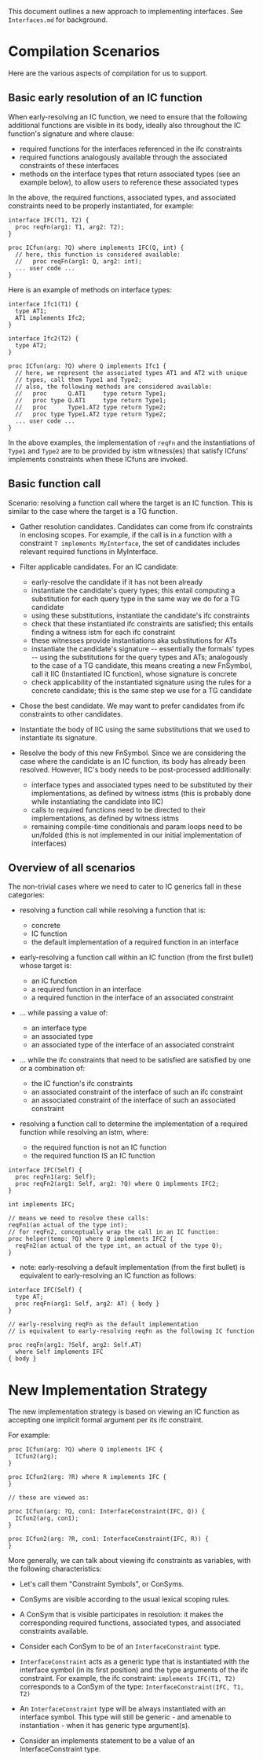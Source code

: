 This document outlines a new approach to implementing interfaces.
See `Interfaces.md` for background.

Compilation Scenarios
=====================

Here are the various aspects of compilation for us to support.

Basic early resolution of an IC function
----------------------------------------

When early-resolving an IC function, we need to ensure that the following
additional functions are visible in its body, ideally also throughout
the IC function's signature and where clause:

* required functions for the interfaces referenced in the ifc constraints
* required functions analogously available through the associated constraints
  of these interfaces
* methods on the interface types that return associated types
  (see an example below), to allow users to reference these associated types

In the above, the required functions, associated types, and associated
constraints need to be properly instantiated, for example:

```chpl
interface IFC(T1, T2) {
  proc reqFn(arg1: T1, arg2: T2);
}

proc ICfun(arg: ?Q) where implements IFC(Q, int) {
  // here, this function is considered available:
  //   proc reqFn(arg1: Q, arg2: int);
  ... user code ...
}
```

Here is an example of methods on interface types:

```chpl
interface Ifc1(T1) {
  type AT1;
  AT1 implements Ifc2;
}

interface Ifc2(T2) {
  type AT2;
}

proc ICfun(arg: ?Q) where Q implements Ifc1 {
  // here, we represent the associated types AT1 and AT2 with unique
  // types, call them Type1 and Type2;
  // also, the following methods are considered available:
  //   proc      Q.AT1     type return Type1;
  //   proc type Q.AT1     type return Type1;
  //   proc      Type1.AT2 type return Type2;
  //   proc type Type1.AT2 type return Type2;
  ... user code ...
}
```

In the above examples, the implementation of `reqFn` and the instantiations of
`Type1` and `Type2` are to be provided by istm witness(es) that satisfy
ICfuns' implements constraints when these ICfuns are invoked.

Basic function call
-------------------

Scenario: resolving a function call where the target is an IC function.
This is similar to the case where the target is a TG function.

* Gather resolution candidates.
  Candidates can come from ifc constraints in enclosing scopes.
  For example, if the call is in a function with a constraint
  `T implements MyInterface`, the set of candidates includes
  relevant required functions in MyInterface.

* Filter applicable candidates. For an IC candidate:
  - early-resolve the candidate if it has not been already
  - instantiate the candidate's query types;
    this entail computing a substitution for each query type
    in the same way we do for a TG candidate
  - using these substitutions, instantiate the candidate's ifc constraints
  - check that these instantiated ifc constraints are satisfied;
    this entails finding a witness istm for each ifc constraint
  - these witnesses provide instantiations aka substitutions for ATs
  - instantiate the candidate's signature -- essentially the formals' types --
    using the substitutions for the query types and ATs; analogously
    to the case of a TG candidate, this means creating a new FnSymbol,
    call it IIC (Instantiated IC function), whose signature is concrete
  - check applicability of the instantiated signature
    using the rules for a concrete candidate;
    this is the same step we use for a TG candidate

* Chose the best candidate.
  We may want to prefer candidates from ifc constraints to other candidates.

* Instantiate the body of IIC using the same substitutions that we used
  to instantiate its signature.

* Resolve the body of this new FnSymbol.
  Since we are considering the case where the candidate is an IC function,
  its body has already been resolved. However, IIC's body needs to be
  post-processed additionally:
  - interface types and associated types need to be substituted by their
    implementations, as defined by witness istms
    (this is probably done while instantiating the candidate into IIC)
  - calls to required functions need to be directed to their implementations,
    as defined by witness istms
  - remaining compile-time conditionals and param loops need to be un/folded
    (this is not implemented in our initial implementation of interfaces)

Overview of all scenarios
-------------------------

The non-trivial cases where we need to cater to IC generics fall in these
categories:

* resolving a function call while resolving a function that is:
  - concrete
  - IC function
  - the default implementation of a required function in an interface

* early-resolving a function call within an IC function (from the first bullet)
  whose target is:
  - an IC function
  - a required function in an interface
  - a required function in the interface of an associated constraint

* ... while passing a value of:
  - an interface type
  - an associated type
  - an associated type of the interface of an associated constraint

* ... while the ifc constraints that need to be satisfied are satisfied by
  one or a combination of:
  - the IC function's ifc constraints
  - an associated constraint of the interface of such an ifc constraint
  - an associated constraint of the interface of such an associated constraint

* resolving a function call to determine the implementation of a required
  function while resolving an istm, where:
  - the required function is not an IC function
  - the required function IS an IC function

```chpl
interface IFC(Self) {
  proc reqFn1(arg: Self);
  proc reqFn2(arg1: Self, arg2: ?Q) where Q implements IFC2;
}

int implements IFC;

// means we need to resolve these calls:
reqFn1(an actual of the type int);
// for reqFn2, conceptually wrap the call in an IC function:
proc helper(temp: ?Q) where Q implements IFC2 {
  reqFn2(an actual of the type int, an actual of the type Q);
}
```

* note: early-resolving a default implementation (from the first bullet)
  is equivalent to early-resolving an IC function as follows:

```chpl
interface IFC(Self) {
  type AT;
  proc reqFn(arg1: Self, arg2: AT) { body }
}

// early-resolving reqFn as the default implementation
// is equivalent to early-resolving reqFn as the following IC function

proc reqFn(arg1: ?Self, arg2: Self.AT)
  where Self implements IFC
{ body }
```

New Implementation Strategy
===========================

The new implementation strategy is based on viewing an IC function
as accepting one implicit formal argument per its ifc constraint.

For example:
```chpl
proc ICfun(arg: ?Q) where Q implements IFC {
  ICfun2(arg);
}

proc ICfun2(arg: ?R) where R implements IFC {
}

// these are viewed as:

proc ICfun(arg: ?Q, con1: InterfaceConstraint(IFC, Q)) {
  ICfun2(arg, con1);
}

proc ICfun2(arg: ?R, con1: InterfaceConstraint(IFC, R)) {
}
```

More generally, we can talk about viewing ifc constraints as variables,
with the following characteristics:

* Let's call them "Constraint Symbols", or ConSyms.

* ConSyms are visible according to the usual lexical scoping rules.

* A ConSym that is visible participates in resolution: it makes
  the corresponding required functions, associated types, and
  associated constraints available.

* Consider each ConSym to be of an `InterfaceConstraint` type.

* `InterfaceConstraint` acts as a generic type that is instantiated
  with the interface symbol (in its first position) and the type
  arguments of the ifc constraint. For example, the ifc constraint:
  `implements IFC(T1, T2)`
  corresponds to a ConSym of the type:
  `InterfaceConstraint(IFC, T1, T2)`

* An `InterfaceConstraint` type will be always instantiated with an interface
  symbol. This type will still be generic - and amenable to instantiation -
  when it has generic type argument(s).

* Consider an implements statement to be a value of an InterfaceConstraint type.
